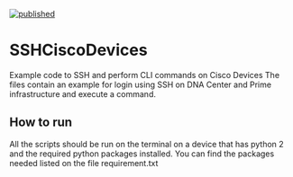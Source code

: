 [![published](https://static.production.devnetcloud.com/codeexchange/assets/images/devnet-published.svg)](https://developer.cisco.com/codeexchange/github/repo/LeCoderCat/SSHCiscoDevices)

# SSHCiscoDevices
Example code to SSH and perform CLI commands on Cisco Devices
The files contain an example for login using SSH on DNA Center and Prime infrastructure and execute a command.

## How to run
All the scripts should be run on the terminal on a device that has python 2 and the required python packages installed.
You can find the packages needed listed on the file requirement.txt
